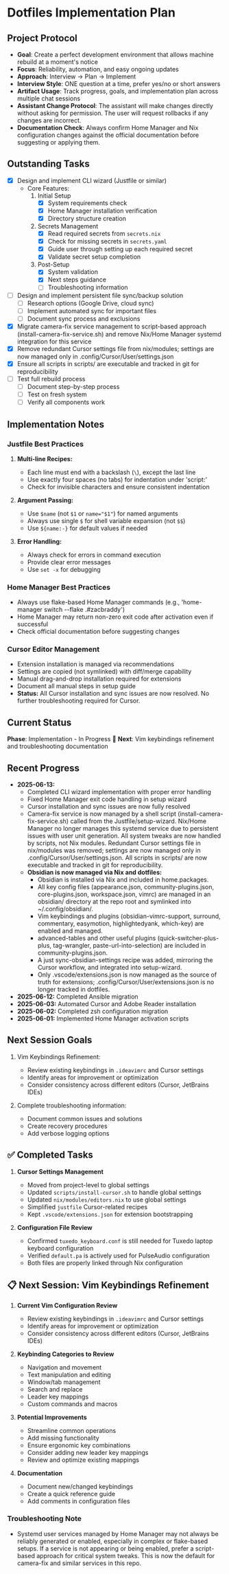 # Dotfiles Implementation Plan

## Project Protocol

- **Goal**: Create a perfect development environment that allows machine rebuild at a moment's notice
- **Focus**: Reliability, automation, and easy ongoing updates
- **Approach**: Interview → Plan → Implement
- **Interview Style**: ONE question at a time, prefer yes/no or short answers
- **Artifact Usage**: Track progress, goals, and implementation plan across multiple chat sessions
- **Assistant Change Protocol**: The assistant will make changes directly without asking for permission. The user will request rollbacks if any changes are incorrect.
- **Documentation Check**: Always confirm Home Manager and Nix configuration changes against the official documentation before suggesting or applying them.

## Outstanding Tasks

- [x] Design and implement CLI wizard (Justfile or similar)
  - Core Features:
    1. Initial Setup
       - [x] System requirements check
       - [x] Home Manager installation verification
       - [x] Directory structure creation
    2. Secrets Management
       - [x] Read required secrets from `secrets.nix`
       - [x] Check for missing secrets in `secrets.yaml`
       - [x] Guide user through setting up each required secret
       - [x] Validate secret setup completion
    3. Post-Setup
       - [x] System validation
       - [x] Next steps guidance
       - [ ] Troubleshooting information

- [ ] Design and implement persistent file sync/backup solution
  - [ ] Research options (Google Drive, cloud sync)
  - [ ] Implement automated sync for important files
  - [ ] Document sync process and exclusions

- [x] Migrate camera-fix service management to script-based approach (install-camera-fix-service.sh) and remove Nix/Home Manager systemd integration for this service
- [x] Remove redundant Cursor settings file from nix/modules; settings are now managed only in .config/Cursor/User/settings.json
- [x] Ensure all scripts in scripts/ are executable and tracked in git for reproducibility
- [ ] Test full rebuild process
  - [ ] Document step-by-step process
  - [ ] Test on fresh system
  - [ ] Verify all components work

## Implementation Notes

### Justfile Best Practices
1. **Multi-line Recipes:**
   - Each line must end with a backslash (`\`), except the last line
   - Use exactly four spaces (no tabs) for indentation under 'script:'
   - Check for invisible characters and ensure consistent indentation

2. **Argument Passing:**
   - Use `$name` (not `$1` or `name="$1"`) for named arguments
   - Always use single `$` for shell variable expansion (not `$$`)
   - Use `${name:-}` for default values if needed

3. **Error Handling:**
   - Always check for errors in command execution
   - Provide clear error messages
   - Use `set -x` for debugging

### Home Manager Best Practices
- Always use flake-based Home Manager commands (e.g., 'home-manager switch --flake .#zacbraddy')
- Home Manager may return non-zero exit code after activation even if successful
- Check official documentation before suggesting changes

### Cursor Editor Management
- Extension installation is managed via recommendations
- Settings are copied (not symlinked) with diff/merge capability
- Manual drag-and-drop installation required for extensions
- Document all manual steps in setup guide
- **Status:** All Cursor installation and sync issues are now resolved. No further troubleshooting required for Cursor.

## Current Status

**Phase**: Implementation - In Progress 🚀
**Next**: Vim keybindings refinement and troubleshooting documentation

## Recent Progress

- **2025-06-13:**
  - Completed CLI wizard implementation with proper error handling
  - Fixed Home Manager exit code handling in setup wizard
  - Cursor installation and sync issues are now fully resolved
  - Camera-fix service is now managed by a shell script (install-camera-fix-service.sh) called from the Justfile/setup-wizard. Nix/Home Manager no longer manages this systemd service due to persistent issues with user unit generation. All system tweaks are now handled by scripts, not Nix modules. Redundant Cursor settings file in nix/modules was removed; settings are now managed only in .config/Cursor/User/settings.json. All scripts in scripts/ are now executable and tracked in git for reproducibility.
  - **Obsidian is now managed via Nix and dotfiles:**
    - Obsidian is installed via Nix and included in home.packages.
    - All key config files (appearance.json, community-plugins.json, core-plugins.json, workspace.json, vimrc) are managed in an obsidian/ directory at the repo root and symlinked into ~/.config/obsidian/.
    - Vim keybindings and plugins (obsidian-vimrc-support, surround, commentary, easymotion, highlightedyank, which-key) are enabled and managed.
    - advanced-tables and other useful plugins (quick-switcher-plus-plus, tag-wrangler, paste-url-into-selection) are included in community-plugins.json.
    - A just sync-obsidian-settings recipe was added, mirroring the Cursor workflow, and integrated into setup-wizard.
    - Only .vscode/extensions.json is now managed as the source of truth for extensions; .config/Cursor/User/extensions.json is no longer tracked in dotfiles.
- **2025-06-12:** Completed Ansible migration
- **2025-06-03:** Automated Cursor and Adobe Reader installation
- **2025-06-02:** Completed zsh configuration migration
- **2025-06-01:** Implemented Home Manager activation scripts

## Next Session Goals

1. Vim Keybindings Refinement:
   - Review existing keybindings in `.ideavimrc` and Cursor settings
   - Identify areas for improvement or optimization
   - Consider consistency across different editors (Cursor, JetBrains IDEs)

2. Complete troubleshooting information:
   - Document common issues and solutions
   - Create recovery procedures
   - Add verbose logging options

## ✅ Completed Tasks

1. **Cursor Settings Management**
   - Moved from project-level to global settings
   - Updated `scripts/install-cursor.sh` to handle global settings
   - Updated `nix/modules/editors.nix` to use global settings
   - Simplified `justfile` Cursor-related recipes
   - Kept `.vscode/extensions.json` for extension bootstrapping

2. **Configuration File Review**
   - Confirmed `tuxedo_keyboard.conf` is still needed for Tuxedo laptop keyboard configuration
   - Verified `default.pa` is actively used for PulseAudio configuration
   - Both files are properly linked through Nix configuration

## 📋 Next Session: Vim Keybindings Refinement

1. **Current Vim Configuration Review**
   - Review existing keybindings in `.ideavimrc` and Cursor settings
   - Identify areas for improvement or optimization
   - Consider consistency across different editors (Cursor, JetBrains IDEs)

2. **Keybinding Categories to Review**
   - Navigation and movement
   - Text manipulation and editing
   - Window/tab management
   - Search and replace
   - Leader key mappings
   - Custom commands and macros

3. **Potential Improvements**
   - Streamline common operations
   - Add missing functionality
   - Ensure ergonomic key combinations
   - Consider adding new leader key mappings
   - Review and optimize existing mappings

4. **Documentation**
   - Document new/changed keybindings
   - Create a quick reference guide
   - Add comments in configuration files

### Troubleshooting Note
- Systemd user services managed by Home Manager may not always be reliably generated or enabled, especially in complex or flake-based setups. If a service is not appearing or being enabled, prefer a script-based approach for critical system tweaks. This is now the default for camera-fix and similar services in this repo.
